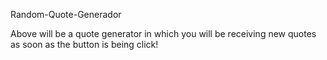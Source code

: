  Random-Quote-Generador

Above will be a quote generator in which you will be receiving new quotes as soon as the button is being click!
